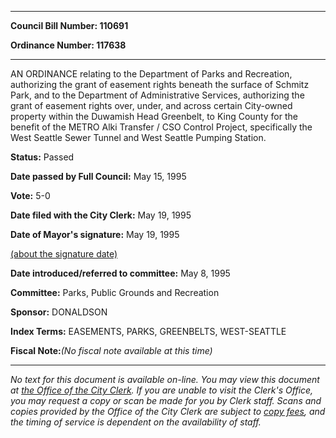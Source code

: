 

********

**Council Bill Number: 110691**
   
**Ordinance Number: 117638**
********

 AN ORDINANCE relating to the Department of Parks and Recreation, authorizing the grant of easement rights beneath the surface of Schmitz Park, and to the Department of Administrative Services, authorizing the grant of easement rights over, under, and across certain City-owned property within the Duwamish Head Greenbelt, to King County for the benefit of the METRO Alki Transfer / CSO Control Project, specifically the West Seattle Sewer Tunnel and West Seattle Pumping Station.

**Status:** Passed
   
**Date passed by Full Council:** May 15, 1995
   
**Vote:** 5-0
   
**Date filed with the City Clerk:** May 19, 1995
   
**Date of Mayor's signature:** May 19, 1995
   
[(about the signature date)](/~public/approvaldate.htm)
   
   
   
**Date introduced/referred to committee:** May 8, 1995
   
**Committee:** Parks, Public Grounds and Recreation
   
**Sponsor:** DONALDSON
   
   
**Index Terms:** EASEMENTS, PARKS, GREENBELTS, WEST-SEATTLE

**Fiscal Note:**_(No fiscal note available at this time)_
********

_No text for this document is available on-line. You may view this document at [the Office of the City Clerk](http://www.seattle.gov/leg/clerk/contactUs.htm). If you are unable to visit the Clerk's Office, you may request a copy or scan be made for you by Clerk staff. Scans and copies provided by the Office of the City Clerk are subject to [copy fees](http://clerk.seattle.gov/~public/clerkfees.htm), and the timing of service is dependent on the availability of staff._

